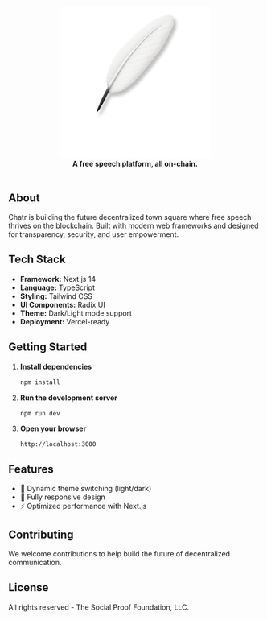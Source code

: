 # 

<div align="center">
  <img src="public/chatr-full-logo-white.png" alt="Chatr" width="300">
</div>

<div align="center">
  <strong>A free speech platform, all on-chain.</strong>
</div>

<br>

## About

Chatr is building the future decentralized town square where free speech thrives on the blockchain. Built with modern web frameworks and designed for transparency, security, and user empowerment.

## Tech Stack

- **Framework:** Next.js 14
- **Language:** TypeScript
- **Styling:** Tailwind CSS
- **UI Components:** Radix UI
- **Theme:** Dark/Light mode support
- **Deployment:** Vercel-ready

## Getting Started

1. **Install dependencies**
   ```bash
   npm install
   ```

2. **Run the development server**
   ```bash
   npm run dev
   ```

3. **Open your browser**
   ```
   http://localhost:3000
   ```

## Features

- 🌙 Dynamic theme switching (light/dark)
- 📱 Fully responsive design
- ⚡ Optimized performance with Next.js

## Contributing

We welcome contributions to help build the future of decentralized communication.

## License

All rights reserved - The Social Proof Foundation, LLC.